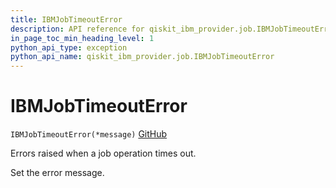 ```yaml
---
title: IBMJobTimeoutError
description: API reference for qiskit_ibm_provider.job.IBMJobTimeoutError
in_page_toc_min_heading_level: 1
python_api_type: exception
python_api_name: qiskit_ibm_provider.job.IBMJobTimeoutError
---
```


# IBMJobTimeoutError

<span id="qiskit_ibm_provider.job.IBMJobTimeoutError" />

`IBMJobTimeoutError(*message)` [GitHub](https://github.com/qiskit/qiskit-ibm-provider/tree/stable/0.8/qiskit_ibm_provider/job/exceptions.py "view source code")

Errors raised when a job operation times out.

Set the error message.

